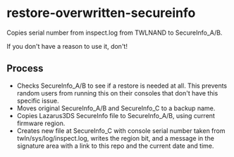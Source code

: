 # restore-overwritten-secureinfo

Copies serial number from inspect.log from TWLNAND to SecureInfo_A/B.

If you don't have a reason to use it, don't!

## Process

* Checks SecureInfo_A/B to see if a restore is needed at all. This prevents random users from running this on their consoles that don't have this specific issue.
* Moves original SecureInfo_A/B and SecureInfo_C to a backup name.
* Copies Lazarus3DS SecureInfo file to SecureInfo_A/B, using current firmware region.
* Creates new file at SecureInfo_C with console serial number taken from twln/sys/log/inspect.log, writes the region bit, and a message in the signature area with a link to this repo and the current date and time.

